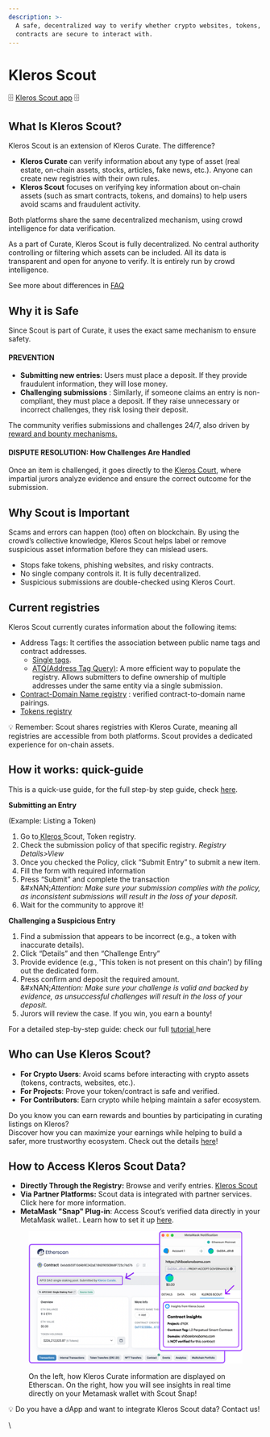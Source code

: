 ```yaml
---
description: >-
  A safe, decentralized way to verify whether crypto websites, tokens, or
  contracts are secure to interact with.
---
```


# Kleros Scout

🗄️ [Kleros Scout app](https://app.klerosscout.eth.limo/) 🗄️

## What Is Kleros Scout?

Kleros Scout is an extension of Kleros Curate. The difference?

* **Kleros Curate** can verify information about any type of asset (real estate, on-chain assets, stocks, articles, fake news, etc.). Anyone can create new registries with their own rules.
* **Kleros Scout** focuses on verifying key information about on-chain assets (such as smart contracts, tokens, and domains) to help users avoid scams and fraudulent activity.

Both platforms share the same decentralized mechanism, using crowd intelligence for data verification.

As a part of Curate, Kleros Scout is fully decentralized. No central authority controlling or filtering which assets can be included. All its data is transparent and open for anyone to verify. It is entirely run by crowd intelligence.

See more about differences in [FAQ](faqs.md)

## Why it is Safe

Since Scout is part of Curate, it uses the exact same mechanism to ensure safety.

#### PREVENTION

* **Submitting new entries:** Users must place a deposit. If they provide fraudulent information, they will lose money.
* **Challenging submissions** : Similarly, if someone claims an entry is non-compliant, they must place a deposit. If they raise unnecessary or incorrect challenges, they risk losing their deposit.

The community verifies submissions and challenges 24/7, also driven by [reward and bounty mechanisms.](earn-with-kleros-scout.md)

#### DISPUTE RESOLUTION: How Challenges Are Handled

Once an item is challenged, it goes directly to the [Kleros Court](../../court/), where impartial jurors analyze evidence and ensure the correct outcome for the submission.

## Why Scout is Important

Scams and errors can happen (too) often on blockchain. By using the crowd’s collective knowledge, Kleros Scout helps label or remove suspicious asset information before they can mislead users.

* Stops fake tokens, phishing websites, and risky contracts.
* No single company controls it. It is fully decentralized.
* Suspicious submissions are double-checked using Kleros Court.

## Current registries&#x20;

Kleros Scout currently curates information about the following items:

* Address Tags:  It certifies the association between public name tags and contract addresses.
  * [Single tags](https://app.klerosscout.eth.limo/#/?registry=Single_Tags).
  * [ATQ(Address Tag Query)](https://app.klerosscout.eth.limo/#/?registry=Tags_Queries): A more efficient way to populate the registry. Allows submitters to define ownership of multiple addresses under the same entity via a single submission.
* [Contract-Domain Name registry](https://app.klerosscout.eth.limo/#/?registry=CDN) : verified contract-to-domain name pairings.&#x20;
* [Tokens registry](https://app.klerosscout.eth.limo/#/?registry=Tokens)&#x20;

💡 Remember: Scout shares registries with Kleros Curate, meaning all registries are accessible from both platforms. Scout provides a dedicated experience for on-chain assets.

## How it works: quick-guide

This is a quick-use guide, for the full step-by step guide, check [here](tutorial.md).

**Submitting an Entry**

(Example: Listing a Token)

1. Go to[ Kleros ](https://app.klerosscout.eth.limo/#/?registry=Tokens)Scout, Token registry.
2. Check the submission policy of that specific registry. _Registry Details>View_
3. Once you checked the Policy, click “Submit Entry” to submit a new item.
4. Fill the form with required information
5. Press “Submit” and complete the transaction\
   &#xNAN;_&#x41;ttention: Make sure your submission complies with the policy, as inconsistent submissions will result in the loss of your deposit._
6. Wait for the community to approve it!

**Challenging a Suspicious Entry**

1. Find a submission that appears to be incorrect (e.g., a token with inaccurate details).
2. Click “Details” and then “Challenge Entry”&#x20;
3. Provide evidence (e.g., 'This token is not present on this chain') by filling out the dedicated form.
4. Press confirm and deposit the required amount.\
   &#xNAN;_&#x41;ttention: Make sure your challenge is valid and backed by evidence, as unsuccessful challenges will result in the loss of your deposit._
5. Jurors will review the case. If you win, you earn a bounty!

For a detailed step-by-step guide: check our full [tutorial ](tutorial.md)here&#x20;

## Who can Use Kleros Scout?

* **For Crypto Users**: Avoid scams before interacting with crypto assets (tokens, contracts, websites, etc.).
* **For Projects**: Prove your token/contract is safe and verified.
* **For Contributors**: Earn crypto while helping maintain a safer ecosystem.

Do you know you can earn rewards and bounties by participating in curating listings on Kleros?\
Discover how you can maximize your earnings while helping to build a safer, more trustworthy ecosystem. Check out the details [here](earn-with-kleros-scout.md)!

## How to Access Kleros Scout Data?

* **Directly Through the Registry:** Browse and verify entries. [Kleros Scout](https://app.klerosscout.eth.limo/)
* **Via Partner Platforms:** Scout data is integrated with partner services. Click here for more information.
* **MetaMask "Snap" Plug-in**: Access Scout’s verified data directly in your MetaMask wallet.. Learn how to set it up [here](kleros-scout-metamask-snaps/).

<figure><img src="../../../.gitbook/assets/etherscan-and-metamask.86d0d4d3.png" alt=""><figcaption><p>On the left, how Kleros Curate information are displayed on Etherscan. On the right, how you will see insights in real time directly on your Metamask wallet with Scout Snap!</p></figcaption></figure>

💡 Do you have a dApp and want to integrate Kleros Scout data? Contact us!

\
